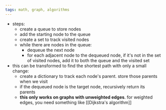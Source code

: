 ```yaml
---
tags: math, graph, algorithms
---
```


- steps:
	- create a queue to store nodes
	- add the starting node to the queue
	- create a set to track visited nodes
	- while there are nodes in the queue:
		- dequeue the next node
		- for each adjacent node to the dequeued node, if it's not in the set of visited nodes, add it to both the queue and the visited set
- this can be transformed to find the shortest path with only a small change:
	- create a dictionary to track each node's parent. store those parents when we visit
	- if the dequeued node is the target node, recursively return its parents
	- **this only works on graphs with unweighted edges**. for weighted edges, you need something like [[Dijkstra's algorithm]]